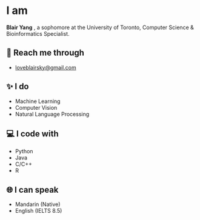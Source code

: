 # I am
**Blair Yang** , a sophomore at the University of Toronto, Computer Science & Bioinformatics Specialist.

## 📧 Reach me through

- loveblairsky@gmail.com

## ✨ I do

- Machine Learning
- Computer Vision
- Natural Language Processing

## 💻 I code with 

- Python
- Java
- C/C++
- R

## 🌐 I can speak
- Mandarin (Native)
- English (IELTS 8.5)
